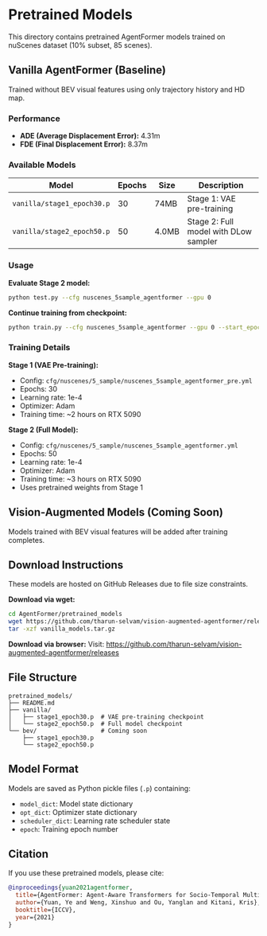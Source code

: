 # Pretrained Models

This directory contains pretrained AgentFormer models trained on nuScenes dataset (10% subset, 85 scenes).

## Vanilla AgentFormer (Baseline)

Trained without BEV visual features using only trajectory history and HD map.

### Performance
- **ADE (Average Displacement Error):** 4.31m
- **FDE (Final Displacement Error):** 8.37m

### Available Models

| Model | Epochs | Size | Description |
|-------|--------|------|-------------|
| `vanilla/stage1_epoch30.p` | 30 | 74MB | Stage 1: VAE pre-training |
| `vanilla/stage2_epoch50.p` | 50 | 4.0MB | Stage 2: Full model with DLow sampler |

### Usage

**Evaluate Stage 2 model:**
```bash
python test.py --cfg nuscenes_5sample_agentformer --gpu 0
```

**Continue training from checkpoint:**
```bash
python train.py --cfg nuscenes_5sample_agentformer --gpu 0 --start_epoch 50
```

### Training Details

**Stage 1 (VAE Pre-training):**
- Config: `cfg/nuscenes/5_sample/nuscenes_5sample_agentformer_pre.yml`
- Epochs: 30
- Learning rate: 1e-4
- Optimizer: Adam
- Training time: ~2 hours on RTX 5090

**Stage 2 (Full Model):**
- Config: `cfg/nuscenes/5_sample/nuscenes_5sample_agentformer.yml`
- Epochs: 50
- Learning rate: 1e-4
- Optimizer: Adam
- Training time: ~3 hours on RTX 5090
- Uses pretrained weights from Stage 1

## Vision-Augmented Models (Coming Soon)

Models trained with BEV visual features will be added after training completes.

## Download Instructions

These models are hosted on GitHub Releases due to file size constraints.

**Download via wget:**
```bash
cd AgentFormer/pretrained_models
wget https://github.com/tharun-selvam/vision-augmented-agentformer/releases/download/v1.0/vanilla_models.tar.gz
tar -xzf vanilla_models.tar.gz
```

**Download via browser:**
Visit: https://github.com/tharun-selvam/vision-augmented-agentformer/releases

## File Structure

```
pretrained_models/
├── README.md
├── vanilla/
│   ├── stage1_epoch30.p  # VAE pre-training checkpoint
│   └── stage2_epoch50.p  # Full model checkpoint
└── bev/                  # Coming soon
    ├── stage1_epoch30.p
    └── stage2_epoch50.p
```

## Model Format

Models are saved as Python pickle files (`.p`) containing:
- `model_dict`: Model state dictionary
- `opt_dict`: Optimizer state dictionary
- `scheduler_dict`: Learning rate scheduler state
- `epoch`: Training epoch number

## Citation

If you use these pretrained models, please cite:

```bibtex
@inproceedings{yuan2021agentformer,
  title={AgentFormer: Agent-Aware Transformers for Socio-Temporal Multi-Agent Forecasting},
  author={Yuan, Ye and Weng, Xinshuo and Ou, Yanglan and Kitani, Kris},
  booktitle={ICCV},
  year={2021}
}
```

